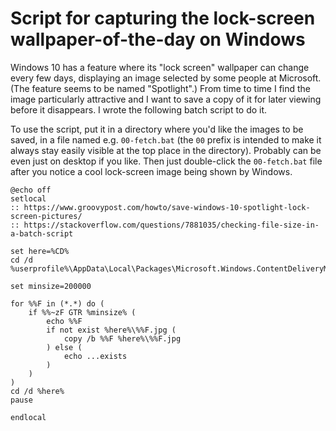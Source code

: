 # Script for capturing the lock-screen wallpaper-of-the-day on Windows

Windows 10 has a feature where its "lock screen" wallpaper can change every few days,
displaying an image selected by some people at Microsoft.
(The feature seems to be named "Spotlight".)
From time to time I find the image particularly attractive
and I want to save a copy of it for later viewing before it disappears.
I wrote the following batch script to do it.

To use the script, put it in a directory where you'd like the images to be saved,
in a file named e.g. `00-fetch.bat`
(the `00` prefix is intended to make it always stay easily visible at the top place in the directory).
Probably can be even just on desktop if you like.
Then just double-click the `00-fetch.bat` file after you notice a cool lock-screen image being shown by Windows.

```batch
@echo off
setlocal
:: https://www.groovypost.com/howto/save-windows-10-spotlight-lock-screen-pictures/
:: https://stackoverflow.com/questions/7881035/checking-file-size-in-a-batch-script

set here=%CD%
cd /d %userprofile%\AppData\Local\Packages\Microsoft.Windows.ContentDeliveryManager_*\LocalState\Assets

set minsize=200000

for %%F in (*.*) do (
    if %%~zF GTR %minsize% (
        echo %%F
        if not exist %here%\%%F.jpg (
            copy /b %%F %here%\%%F.jpg
        ) else (
            echo ...exists
        )
    )
)
cd /d %here%
pause

endlocal
```
